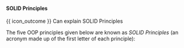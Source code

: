 <div id="title">

#### SOLID Principles

</div>

<span id="prereqs"></span>

<span id="outcomes">{{ icon_outcome }} Can explain SOLID Principles</span>

<div id="body">

The five OOP principles given below are known as _SOLID Principles_ (an acronym made up of the first letter of each principle):

<panel type="seamless" header="**S**ingle Responsibility Principle (SRP)">
  <include src="../../principles/singleResponsibilityPrinciple/unit-inElsewhere-asFlat.md" boilerplate />
</panel>
<panel type="seamless" header="**O**pen-Closed Principle (OCP)">
  <include src="../../principles/openClosedPrinciple/unit-inElsewhere-asFlat.md" boilerplate />
</panel>
<panel type="seamless" header="**L**iskov Substitution Principle (LSP)">
  <include src="../../principles/liskovSubstitutionPrinciple/unit-inElsewhere-asFlat.md" boilerplate />
</panel>
<panel type="seamless" header="**I**nterface Segregation Principle (ISP)">
  <include src="../../principles/interfaceSegregationPrinciple/unit-inElsewhere-asFlat.md" boilerplate />
</panel>
<panel type="seamless" header="**D**ependency Inversion Principle (DIP)">
  <include src="../../principles/dependencyInversionPrinciple/unit-inElsewhere-asFlat.md" boilerplate />
</panel>

</div>

<div id="extras">
</div>